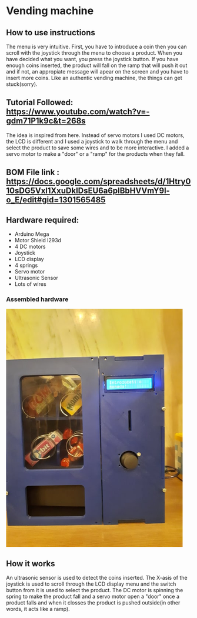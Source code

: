 # Vending machine

## How to use instructions

The menu is very intuitive. First, you have to introduce a coin then you can scroll with the joystick through the menu to choose a product. When you have decided what you want, you press the joystick button. If you have enough coins inserted, the product will fall on the ramp that will push it out and if not, an appropiate message will apear on the screen and you have to insert more coins. Like an authentic vending machine, the things can get stuck(sorry).

## Tutorial Followed: https://www.youtube.com/watch?v=-gdm71P1k9c&t=268s

The idea is inspired from here. Instead of servo motors I used DC motors, the LCD is different and I used a joystick to walk through the menu and select the product to save some wires and to be more interactive. I added a servo motor to make a "door" or a "ramp" for the products when they fall.

## BOM File link : https://docs.google.com/spreadsheets/d/1Htry010sDG5Vxl1XxuDkIDsEU6a6pIBbHVVmY9l-o_E/edit#gid=1301565485

## Hardware required: 
- Arduino Mega
- Motor Shield l293d
- 4 DC motors
- Joystick
- LCD display
- 4 springs
- Servo motor
- Ultrasonic Sensor
- Lots of wires

### Assembled hardware
![Image of Hardware](venduino.jpg)

## How it works

An ultrasonic sensor is used to detect the coins inserted. The X-asis of the joystick is used to scroll through the LCD display menu and the switch button from it is used to select the product. The DC motor is spinning the spring to make the product fall and a servo motor open a "door" once a product falls and when it closses the product is pushed outside(in other words, it acts like a ramp). 

